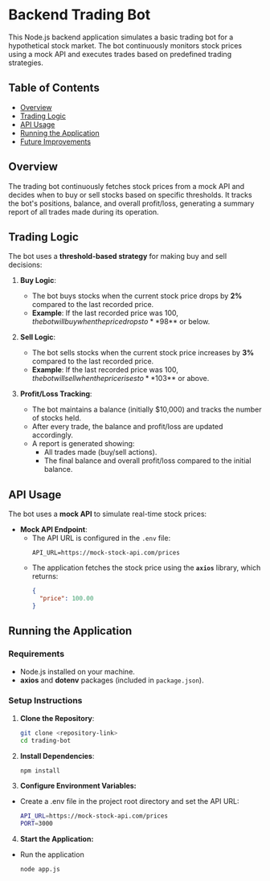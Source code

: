 # Backend Trading Bot

This Node.js backend application simulates a basic trading bot for a hypothetical stock market. The bot continuously monitors stock prices using a mock API and executes trades based on predefined trading strategies.

## Table of Contents

- [Overview](#overview)
- [Trading Logic](#trading-logic)
- [API Usage](#api-usage)
- [Running the Application](#running-the-application)
- [Future Improvements](#future-improvements)

## Overview

The trading bot continuously fetches stock prices from a mock API and decides when to buy or sell stocks based on specific thresholds. It tracks the bot's positions, balance, and overall profit/loss, generating a summary report of all trades made during its operation.

## Trading Logic

The bot uses a **threshold-based strategy** for making buy and sell decisions:

1. **Buy Logic**:
   - The bot buys stocks when the current stock price drops by **2%** compared to the last recorded price.
   - **Example**: If the last recorded price was $100, the bot will buy when the price drops to **$98** or below.

2. **Sell Logic**:
   - The bot sells stocks when the current stock price increases by **3%** compared to the last recorded price.
   - **Example**: If the last recorded price was $100, the bot will sell when the price rises to **$103** or above.

3. **Profit/Loss Tracking**:
   - The bot maintains a balance (initially $10,000) and tracks the number of stocks held.
   - After every trade, the balance and profit/loss are updated accordingly.
   - A report is generated showing:
     - All trades made (buy/sell actions).
     - The final balance and overall profit/loss compared to the initial balance.

## API Usage

The bot uses a **mock API** to simulate real-time stock prices:

- **Mock API Endpoint**:
  - The API URL is configured in the `.env` file:
    ```plaintext
    API_URL=https://mock-stock-api.com/prices
    ```
  - The application fetches the stock price using the **`axios`** library, which returns:
    ```json
    {
      "price": 100.00
    }
    ```

## Running the Application

### Requirements

- Node.js installed on your machine.
- **axios** and **dotenv** packages (included in `package.json`).

### Setup Instructions

1. **Clone the Repository**:
   ```bash
   git clone <repository-link>
   cd trading-bot
2. **Install Dependencies**:
   ```bash
   npm install
3. **Configure Environment Variables:**
  - Create a .env file in the project root directory and set the API URL:
     ```bash
     API_URL=https://mock-stock-api.com/prices
     PORT=3000
4. **Start the Application:**
  - Run the application
     ```bash
     node app.js

